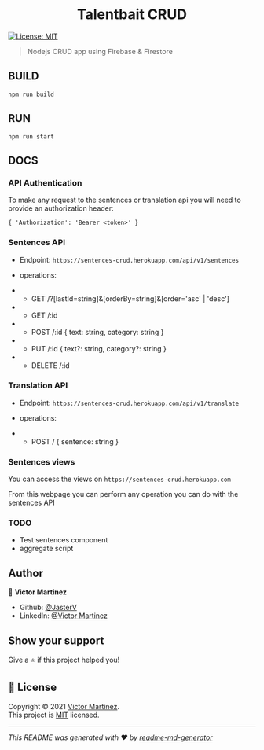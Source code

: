 <h1 align="center">Talentbait CRUD</h1>
<p>
  <a href="https://mit-license.org/" target="_blank">
    <img alt="License: MIT" src="https://img.shields.io/badge/License-MIT-yellow.svg" />
  </a>
</p>

> Nodejs CRUD app using Firebase & Firestore

## BUILD

```npm run build```

## RUN

```npm run start```

## DOCS

### API Authentication

To make any request to the sentences or translation api you will need to provide an authorization header:

```{ 'Authorization': 'Bearer <token>' }```

### Sentences API

+ Endpoint: `https://sentences-crud.herokuapp.com/api/v1/sentences`

+ operations:
+ + GET /?[lastId=string]&[orderBy=string]&[order='asc' | 'desc']
+ + GET /:id
+ + POST /:id { text: string, category: string }
+ + PUT /:id { text?: string, category?: string }
+ + DELETE /:id

### Translation API

+ Endpoint: `https://sentences-crud.herokuapp.com/api/v1/translate`

+ operations:
+ + POST / { sentence: string }

### Sentences views

You can access the views on `https://sentences-crud.herokuapp.com`

From this webpage you can perform any operation you can do with the sentences API

### TODO

- Test sentences component
- aggregate script

## Author

👤 **Victor Martinez**

- Github: [@JasterV](https://github.com/JasterV)
- LinkedIn: [@Victor Martinez](https://linkedin.com/in/victor-martinez-montane)

## Show your support

Give a ⭐️ if this project helped you!

## 📝 License

Copyright © 2021 [Victor Martinez](https://github.com/JasterV).<br /> This
project is [MIT](https://mit-license.org/) licensed.

---

_This README was generated with ❤️ by
[readme-md-generator](https://github.com/kefranabg/readme-md-generator)_
